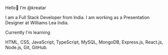 Hello👋 I’m @kreatar

I am a Full Stack Developer from India. I am working as a Presentation Designer at Williams Lea India.

Currently I'm learning

HTML, CSS, JavaScript, TypeScript, MySQL, MongoDB, Express.js, React.js, Node.js, Git, GitHub.
